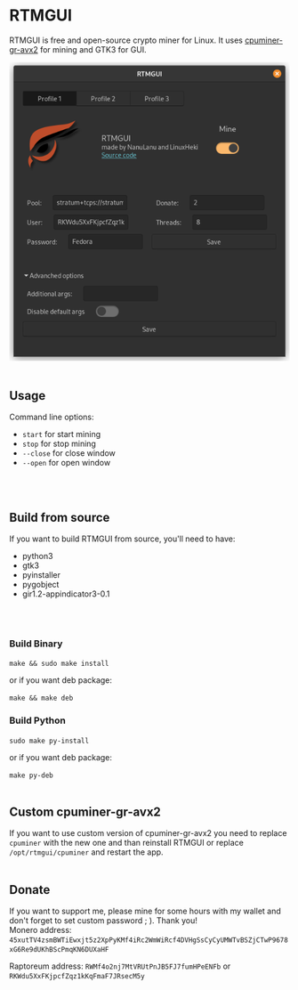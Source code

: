 # RTMGUI

RTMGUI is free and open-source crypto miner for Linux. It uses [cpuminer-gr-avx2](https://github.com/WyvernTKC/cpuminer-gr-avx2) for mining and GTK3 for GUI.

![Preview of RTMGUI](preview.png)
<br>
<br>

## Usage

Command line options:
* `start` for start mining
* `stop` for stop mining
* `--close` for close window
* `--open` for open window
<br>
<br>

## Build from source

If you want to build RTMGUI from source, you'll need to have:
* python3
* gtk3
* pyinstaller
* pygobject
* gir1.2-appindicator3-0.1
<br>
<br>

### Build Binary

`make && sudo make install`

or if you want deb package:

`make && make deb`

### Build Python

`sudo make py-install`

or if you want deb package:

`make py-deb`
<br>
<br>

## Custom cpuminer-gr-avx2

If you want to use custom version of cpuminer-gr-avx2 you need to replace `cpuminer` with the new one and than reinstall RTMGUI or replace `/opt/rtmgui/cpuminer` and restart the app.
<br>
<br>

## Donate

If you want to support me, please mine for some hours with my wallet and don't forget to set custom password ; ). Thank you!
<br>
Monero address: `45xutTV4zsmBWTiEwxjt5z2XpPyKMf4iRc2WmWiRcf4DVHgSsCyCyUMWTvBSZjCTwP9678xG6Re9dUKhBScPmqKN6DUXaHF`

Raptoreum address: `RWMf4o2nj7MtVRUtPnJB5FJ7fumHPeENFb` or `RKWdu5XxFKjpcfZqz1kKqFmaF7JRsecM5y`